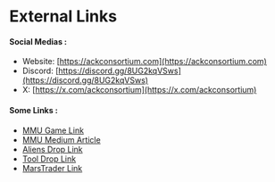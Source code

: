 # External Links

#### Social Medias :

* Website: [https://ackconsortium.com](https://ackconsortium.com)
* Discord: [https://discord.gg/8UG2kqVSws](https://discord.gg/8UG2kqVSws)
* X: [https://x.com/ackconsortium](https://x.com/ackconsortium)

#### Some Links :

* [MMU Game Link](https://mmu.ackconsortium.com/)
* [MMU Medium Article](https://medium.com/@ackconsortium/mmu-b526af3ba302)
* [Aliens Drop Link](https://nfthive.io/drop/nfthivedrops/5181)
* [Tool Drop Link](https://neftyblocks.com/collection/marstradergo/drops/218808+218809+218810+218811)
* [MarsTrader Link](https://marstrader.io/)

